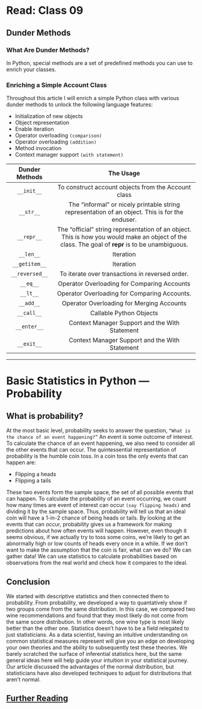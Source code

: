 # Read: Class 09
## Dunder Methods
### What Are Dunder Methods?
In Python, special methods are a set of predefined methods you can use to enrich your classes.

### Enriching a Simple Account Class
Throughout this article I will enrich a simple Python class with various dunder methods to unlock the following language features:

- Initialization of new objects
- Object representation
- Enable iteration
- Operator overloading `(comparison)`
- Operator overloading `(addition)`
- Method invocation
- Context manager support `(with statement)`


| Dunder Methods  |  The Usage | 
|:-:|:-:|
|  `__init__` | To construct account objects from the Account class |
|  `__str__` | The “informal” or nicely printable string representation of an object. This is for the enduser. |
|  `__repr__` |  The “official” string representation of an object. This is how you would make an object of the class. The goal of __repr__ is to be unambiguous.|
|  `__len__` | Iteration |
|  `__getitem__` | Iteration |
|  `__reversed__` |  To iterate over transactions in reversed order.|
|  `__eq__` | Operator Overloading for Comparing Accounts |
|  `__lt__` |  Operator Overloading for Comparing Accounts.|
|  `__add__` |  Operator Overloading for Merging Accounts|
|  `__call__` |  Callable Python Objects|
|  `__enter__` |  Context Manager Support and the With Statement |
|  `__exit__` |  Context Manager Support and the With Statement |



----

# Basic Statistics in Python — Probability
## What is probability?
At the most basic level, probability seeks to answer the question, `“What is the chance of an event happening?”` An event is some outcome of interest. To calculate the chance of an event happening, we also need to consider all the other events that can occur. The quintessential representation of probability is the humble coin toss. In a coin toss the only events that can happen are:

- Flipping a heads
- Flipping a tails

These two events form the sample space, the set of all possible events that can happen. To calculate the probability of an event occurring, we count how many times are event of interest can occur `(say flipping heads)` and dividing it by the sample space. Thus, probability will tell us that an ideal coin will have a 1-in-2 chance of being heads or tails. By looking at the events that can occur, probability gives us a framework for making predictions about how often events will happen. However, even though it seems obvious, if we actually try to toss some coins, we’re likely to get an abnormally high or low counts of heads every once in a while. If we don’t want to make the assumption that the coin is fair, what can we do? We can gather data! We can use statistics to calculate probabilities based on observations from the real world and check how it compares to the ideal.

## Conclusion
We started with descriptive statistics and then connected them to probability. From probability, we developed a way to quantatively show if two groups come from the same distribution. In this case, we compared two wine recommendations and found that they most likely do not come from the same score distribution. In other words, one wine type is most likely better than the other one. Statistics doesn’t have to be a field relegated to just statisticians. As a data scientist, having an intuitive understanding on common statistical measures represent will give you an edge on developing your own theories and the ability to subsequently test these theories. We barely scratched the surface of inferential statistics here, but the same general ideas here will help guide your intuition in your statistical journey. Our article discussed the advantages of the normal distribution, but statisticians have also developed techniques to adjust for distributions that aren’t normal.

## [Further Reading](https://www.dataquest.io/blog/basic-statistics-in-python-probability/)